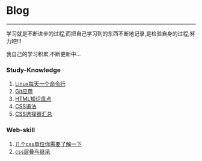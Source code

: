 # Blog
***
学习就是不断进步的过程,而把自己学习到的东西不断地记录,是检验自身的过程,努力吧!!!

我自己的学习积累,不断更新中...

### Study-Knowledge

1. [Linux每天一个命令行](https://github.com/yym-yumeng123/Blog/issues/1)
2. [Git应用](https://github.com/yym-yumeng123/Blog/issues/3)
3. [HTML知识盘点](https://github.com/yym-yumeng123/Blog/issues/4)
4. [CSS语法](https://github.com/yym-yumeng123/Blog/issues/5)
5. [CSS选择器汇总](https://github.com/yym-yumeng123/Blog/issues/6)

### Web-skill

1. [几个css单位你需要了解一下](https://github.com/yym-yumeng123/Blog/issues/7)
2. [css层叠与继承](https://github.com/yym-yumeng123/Blog/issues/8)
